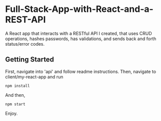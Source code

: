 # Full-Stack-App-with-React-and-a-REST-API
A React app that interacts with a RESTful API I created, that uses CRUD operations, hashes passwords, has validations, and sends back and forth status/error codes.

## Getting Started

First, navigate into 'api' and follow readme instructions.
Then, navigate to client/my-react-app and run

```
npm install
```

And then, 

```
npm start
```
Enjoy. 
